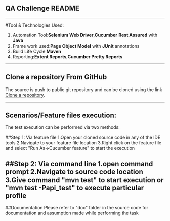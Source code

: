 ## QA Challenge README
-------------------------------------------------


#Tool & Technologies Used:

1. Automation Tool:**Selenium Web Driver**,**Cucumber** **Rest Assured** with **Java**
2. Frame work used:**Page Object Model** with **JUnit** annotations
3. Build Life Cycle:**Maven**
4. Reporting:**Extent Reports**,**Cucumber Pretty Reports**

---------------------------

## Clone a repository From GitHub

The source is push to public git repository and can be cloned using the link [Clone a repository](https://github.com/harikakatakamsetti/BDD_Automation_Code).

------------------------------------

## Scenarios/Feature files execution:

The test execution can be performed via two methods:

##Step 1: Via feature file
1.Open your cloned source code in any of the IDE tools
2.Navigate to your feature file location
3.Right click on the feature file and select "Run As->Cucumber feature" to start the execution

##Step 2: Via command line
1.open command prompt
2.Navigate to source code location
3.Give command "mvn test" to start execution or "mvn test -Papi_test" to execute particular profile
---------------------------------------------------------------------------
##Documentation
Please refer to "doc" folder in the source code for documentation and assumption made while performing the task


